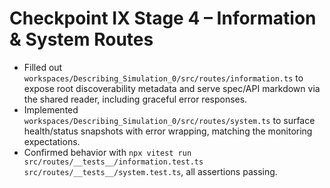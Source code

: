 # Checkpoint IX Stage 4 – Information & System Routes

- Filled out `workspaces/Describing_Simulation_0/src/routes/information.ts` to expose root discoverability metadata and serve spec/API markdown via the shared reader, including graceful error responses.
- Implemented `workspaces/Describing_Simulation_0/src/routes/system.ts` to surface health/status snapshots with error wrapping, matching the monitoring expectations.
- Confirmed behavior with `npx vitest run src/routes/__tests__/information.test.ts src/routes/__tests__/system.test.ts`, all assertions passing.
